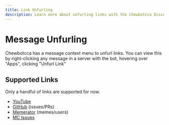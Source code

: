 ```yaml
---
title: Link Unfurling
description: Learn more about unfurling links with the Chewbotcca Discord bot
---
```


# Message Unfurling

Chewbotcca has a message context menu to unfurl links. 
You can view this by right-clicking any message in a server with the bot, hovering over "Apps", clicking "Unfurl Link"

## Supported Links

Only a handful of links are supported for now.

- [YouTube](https://youtube.com)
- [GitHub](https://github.com) (issues/PRs)
- [Memerator](https://memerator.me) (memes/users)
- [MC Issues](/bots/discord/chewbotcca/commands/minecraft#issue-subcommand)
